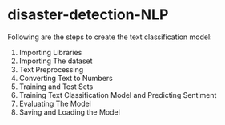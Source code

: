 # disaster-detection-NLP

Following are the steps to create the text classification model:

01. Importing Libraries
02. Importing The dataset
03. Text Preprocessing
04. Converting Text to Numbers
05. Training and Test Sets
06. Training Text Classification Model and Predicting Sentiment
07. Evaluating The Model
08. Saving and Loading the Model
